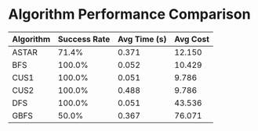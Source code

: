 # Algorithm Performance Comparison

| Algorithm | Success Rate | Avg Time (s) | Avg Cost |
|-----------|--------------|--------------|----------|
| ASTAR | 71.4% | 0.371 | 12.150 |
| BFS | 100.0% | 0.052 | 10.429 |
| CUS1 | 100.0% | 0.051 | 9.786 |
| CUS2 | 100.0% | 0.488 | 9.786 |
| DFS | 100.0% | 0.051 | 43.536 |
| GBFS | 50.0% | 0.367 | 76.071 |

